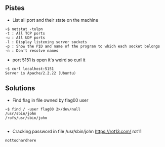 ## Pistes

* List all port and their state on the machine

```console
~$ netstat -tulpn
-t : All TCP ports
-u : All UDP ports
-l : Display listening server sockets
-p : Show the PID and name of the program to which each socket belongs
-n : Don’t resolve names
```

* port 5151 is open it's weird so curl it
```console
~$ curl localhost:5151
Server is Apache/2.2.22 (Ubuntu)
```


## Solutions

* Find flag in file owned by flag00 user
```console
~$ find / -user flag00 2>/dev/null
/usr/sbin/john
/rofs/usr/sbin/john
```

```

```

* Cracking password in file /usr/sbin/john
	https://rot13.com/ rot11

```nottoohardhere```
    
	
